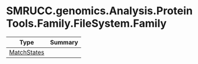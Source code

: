﻿
# SMRUCC.genomics.Analysis.ProteinTools.Family.FileSystem.Family

|Type|Summary|
|----|-------|
|[MatchStates](./MatchStates.md)||

